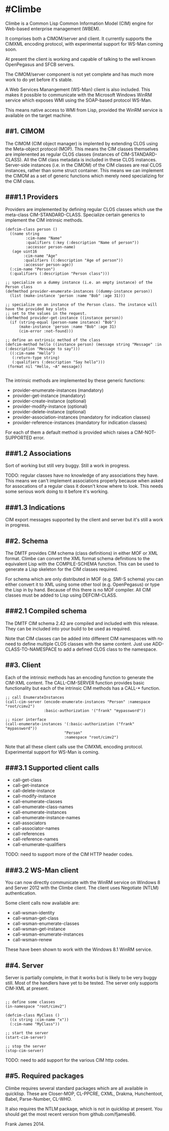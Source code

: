 #Climbe
=======

Climbe is a Common Lisp Common Information Model (CIM) engine for Web-based enterprise management (WBEM).

It comprises both a CIMOM/server and client. It currently supports the CIMXML encoding protocol, with experimental
support for WS-Man coming soon.

At present the client is working and capable of talking to the well known OpenPegasus and SFCB servers.

The CIMOM/server component is not yet complete and has much more work to do yet before it's stable.

A Web Services Manangement (WS-Man) client is also included. This makes it possible to 
communicate with the Microsoft Windows WinRM service which exposes WMI using the SOAP-based protocol WS-Man.

This means native access to WMI from Lisp, provided the WinRM service is available on the 
target machine.


##1. CIMOM
-----------

The CIMOM (CIM object manager) is implented by extending CLOS using the Meta-object protocol (MOP). This means
the CIM classes themselves are implenented as regular CLOS classes (instances of CIM-STANDARD-CLASS). 
All the CIM class metadata is included in these CLOS instances. 
Server-side instances (i.e. in the CIMOM) of the CIM classes are real CLOS instances, 
rather than some struct container. This means we can implement the CIMOM as a set of generic functions
which merely need specializing for the CIM class. 

###1.1 Providers
----------------

Providers are implemented by defining regular CLOS classes which use the meta-class CIM-STANDARD-CLASS.
Specialize certain generics to implement the CIM intrinsic methods.

```
(defcim-class person ()
  ((name string
         :cim-name "Name"
		 :qualifiers (:key (:description "Name of person"))
		 :accessor person-name)
   (age uint16
        :cim-name "Age"
		:qualifiers ((:description "Age of person"))
		:accessor person-age))
  (:cim-name "Person")
  (:qualifiers (:description "Person class")))

;; specialize on a dummy instance (i.e. an empty instance) of the Person class
(defmethod provider-enumerate-instances ((dummy-instance person))
  (list (make-instance 'person :name "Bob" :age 31)))

;; specialize on an instance of the Person class. The instance will have the provided key slots 
;; set to the values in the request.
(defmethod provider-get-instance ((instance person))
  (if (string-equal (person-name instance) "Bob")
      (make-instance 'person :name "Bob" :age 31)
	  (cim-error :not-found)))

;; define an extrinsic method of the class
(defcim-method hello ((instance person) (message string "Message" :in (:description "Message to say")))
  ((:cim-name "Hello")
   (:return-type string)
   (:qualifiers (:description "Say hello")))
 (format nil "Hello, ~A" message))
 
```

The intrinsic methods are implemented by these generic functions:
* provider-enumerate-instances (mandatory)
* provider-get-instance (mandatory)
* provider-create-instance (optional)
* provider-modify-instance (optional)
* provider-delete-instance (optional)
* provider-association-instances (mandatory for indication classes)
* provider-reference-instances (mandatory for indication classes)

For each of them a default method is provided which raises a CIM-NOT-SUPPORTED error.


###1.2 Associations
--------------------

Sort of working but still very buggy. Still a work in progress.

TODO: regular classes have no knowledge of any associations they have. This means we can't 
implement associations properly because when asked for assocations of a regular class it doesn't know 
where to look. This needs some serious work doing to it before it's working.

###1.3 Indications
------------------

CIM export messages supported by the client and server but it's still a work in progress. 


##2. Schema
-----------

The DMTF provides CIM schema (class definitions) in either MOF or XML format. Climbe can convert the XML format
schema definitions to the equivalent Lisp with the COMPILE-SCHEMA function. This can be used to generate
a Lisp skeleton for the CIM classes required.

For schema which are only distributed in MOF (e.g. SMI-S schema) you can either convert it to XML using some 
other tool (e.g. OpenPegasus) or type the Lisp in by hand. Because of this there is no MOF compiler.
All CIM classes must be added to Lisp using DEFCIM-CLASS.

###2.1 Compiled schema
-----------------------

The DMTF CIM schema 2.42 are compiled and included with this release. They can be included into your build
to be used as required.

Note that CIM classes can be added into different CIM namespaces with no need to define multiple CLOS classes
with the same content. Just use ADD-CLASS-TO-NAMESPACE to add a defined CLOS class to the namespace. 




##3. Client
-------------

Each of the intrinsic methods has an encoding function to generate the CIM-XML content. 
The CALL-CIM-SERVER function provides basic functionality but each of the intrinsic CIM methods 
has a CALL-* function.

```
;; call EnumerateInstances
(call-cim-server (encode-enumerate-instances "Person" :namespace "root/cimv2")
                 :basic-authorization '("frank" "mypassword"))

;; nicer interface
(call-enumerate-instances '(:basic-authorization ("frank" "mypassword")) 
                          "Person"
                          :namespace "root/cimv2")

```

Note that all these client calls use the CIMXML encoding protocol. Experimental support for WS-Man is coming.

###3.1 Supported client calls
------------------------------

* call-get-class
* call-get-instance
* call-delete-instance
* call-modify-instance
* call-enumerate-classes
* call-enumerate-class-names
* call-enumerate-instances
* call-enumerate-instance-names
* call-associators
* call-associator-names
* call-references
* call-reference-names
* call-enumerate-qualifiers


TODO: need to support more of the CIM HTTP header codes.

###3.2 WS-Man client
---------------------

You can now directly communicate with the WinRM service on Windows 8 and Server 2012 with the Climbe client. The client uses Negotiate (NTLM) authentication.


Some client calls now available are:
* call-wsman-identity
* call-wsman-get-class
* call-wsman-enumerate-classes
* call-wsman-get-instance
* call-wsman-enumerate-instances
* call-wsman-renew

These have been shown to work with the Windows 8.1 WinRM service. 


##4. Server
-------------

Server is partially complete, in that it works but is likely to be very buggy still. Most of the handlers
have yet to be tested. The server only supports CIM-XML at present.

```

;; define some classes
(in-namespace "root/cimv2")

(defcim-class MyClass ()
  ((x string :cim-name "x"))
  (:cim-name "MyClass"))

;; start the server 
(start-cim-server)

;; stop the server
(stop-cim-server)

```

TODO: need to add support for the various CIM http codes.

##5. Required packages
------------------------

Climbe requires several standard packages which are all available in quicklisp. These are
Closer-MOP, CL-PPCRE, CXML, Drakma, Hunchentoot, Babel, Parse-Number, CL-WHO.

It also requires the NTLM package, which is not in quicklisp at present. You should 
get the most recent version from github.com/fjames86.



Frank James 2014.


